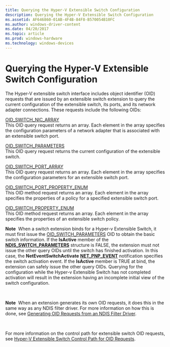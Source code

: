 ```yaml
---
title: Querying the Hyper-V Extensible Switch Configuration
description: Querying the Hyper-V Extensible Switch Configuration
ms.assetid: AF646860-01AB-4F4B-84F8-B570054B10FC
ms.author: windows-driver-content
ms.date: 04/20/2017
ms.topic: article
ms.prod: windows-hardware
ms.technology: windows-devices
---
```


# Querying the Hyper-V Extensible Switch Configuration


The Hyper-V extensible switch interface includes object identifier (OID) requests that are issued by an extensible switch extension to query the current configuration of the extensible switch, its ports, and its network adapter connections. These requests include the following OIDs:

<a href="" id="oid-switch-nic-array"></a>[OID\_SWITCH\_NIC\_ARRAY](https://msdn.microsoft.com/library/windows/hardware/hh598261)  
This OID query request returns an array. Each element in the array specifies the configuration parameters of a network adapter that is associated with an extensible switch port.

<a href="" id="oid-switch-parameters"></a>[OID\_SWITCH\_PARAMETERS](https://msdn.microsoft.com/library/windows/hardware/hh598270)  
This OID query request returns the current configuration of the extensible switch.

<a href="" id="oid-switch-port-array"></a>[OID\_SWITCH\_PORT\_ARRAY](https://msdn.microsoft.com/library/windows/hardware/hh598271)  
This OID query request returns an array. Each element in the array specifies the configuration parameters for an extensible switch port.

<a href="" id="oid-switch-port-property-enum"></a>[OID\_SWITCH\_PORT\_PROPERTY\_ENUM](https://msdn.microsoft.com/library/windows/hardware/hh598277)  
This OID method request returns an array. Each element in the array specifies the properties of a policy for a specified extensible switch port.

<a href="" id="oid-switch-property-enum"></a>[OID\_SWITCH\_PROPERTY\_ENUM](https://msdn.microsoft.com/library/windows/hardware/hh598282)  
This OID method request returns an array. Each element in the array specifies the properties of an extensible switch policy.

**Note**  When a switch extension binds for a Hyper-v Extensible Switch, it must first issue the [OID\_SWITCH\_PARAMETERS](https://msdn.microsoft.com/library/windows/hardware/hh598270) OID to obtain the basic switch information. If the **IsActive** member of the [**NDIS\_SWITCH\_PARAMETERS**](https://msdn.microsoft.com/library/windows/hardware/hh598220) structure is FALSE, the extension must not issue the other query OIDs until the switch has finished activation. In this case, the **NetEventSwitchActivate** [**NET\_PNP\_EVENT**](https://msdn.microsoft.com/library/windows/hardware/ff568751) notification specifies the switch activation event. If the **IsActive** member is TRUE at bind, the extension can safely issue the other query OIDs. Querying for the configuration while the Hyper-v Extensible Switch has not completed activation will result in the extension having an incomplete initial view of the switch configuration.

 

**Note**  When an extension generates its own OID requests, it does this in the same way as any NDIS filter driver. For more information on how this is done, see [Generating OID Requests from an NDIS Filter Driver](generating-oid-requests-from-an-ndis-filter-driver.md).

 

For more information on the control path for extensible switch OID requests, see [Hyper-V Extensible Switch Control Path for OID Requests](hyper-v-extensible-switch-control-path-for-oid-requests.md).

 

 





